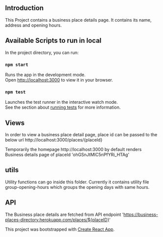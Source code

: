 ## Introduction

This Project contains a business place details page. It contains its name, address and opening hours. 




## Available Scripts to run in local

In the project directory, you can run:

### `npm start`

Runs the app in the development mode.\
Open [http://localhost:3000](http://localhost:3000) to view it in your browser.

### `npm test`

Launches the test runner in the interactive watch mode.\
See the section about [running tests](https://facebook.github.io/create-react-app/docs/running-tests) for more information.



## Views
In order to view a business place detail page, place id can be passed to the below url
http://localhost:3000/places/{placeId}

Temporarily the homepage http://localhost:3000 by default renders Business details page of placeId 'ohGSnJtMIC5nPfYRi_HTAg'

## utils

Utility functions can go inside this folder. Currently it contains utility file group-opening-hours which groups the opening days with same hours. 

## API 

The Business place details are fetched from API endpoint 'https://business-places-directory.herokuapp.com/places/${placeID}' 





This project was bootstrapped with [Create React App](https://github.com/facebook/create-react-app).